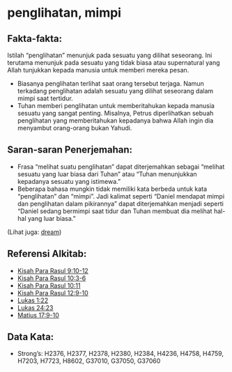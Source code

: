 # penglihatan, mimpi

## Fakta-fakta:

Istilah “penglihatan” menunjuk pada sesuatu yang dilihat seseorang. Ini terutama menunjuk pada sesuatu yang tidak biasa atau supernatural yang Allah tunjukkan kepada manusia untuk memberi mereka pesan.

* Biasanya penglihatan terlihat saat orang tersebut terjaga. Namun terkadang penglihatan adalah sesuatu yang dilihat seseorang dalam mimpi saat tertidur.
* Tuhan memberi penglihatan untuk memberitahukan kepada manusia sesuatu yang sangat penting. Misalnya, Petrus diperlihatkan sebuah penglihatan yang memberitahukan kepadanya bahwa Allah ingin dia menyambut orang-orang bukan Yahudi.

## Saran-saran Penerjemahan:

* Frasa “melihat suatu penglihatan” dapat diterjemahkan sebagai “melihat sesuatu yang luar biasa dari Tuhan” atau “Tuhan menunjukkan kepadanya sesuatu yang istimewa.”
* Beberapa bahasa mungkin tidak memiliki kata berbeda untuk kata “penglihatan” dan “mimpi”. Jadi kalimat seperti “Daniel mendapat mimpi dan penglihatan dalam pikirannya” dapat diterjemahkan menjadi seperti “Daniel sedang bermimpi saat tidur dan Tuhan membuat dia melihat hal-hal yang luar biasa.”

(Lihat juga: [dream](../other/dream.md))

## Referensi Alkitab:

* [Kisah Para Rasul 9:10-12](rc://en/tn/help/act/09/10)
* [Kisah Para Rasul 10:3-6](rc://en/tn/help/act/10/03)
* [Kisah Para Rasul 10:11](rc://en/tn/help/act/10/11)
* [Kisah Para Rasul 12:9-10](rc://en/tn/help/act/12/09)
* [Lukas 1:22](rc://en/tn/help/luk/01/22)
* [Lukas 24:23](rc://en/tn/help/luk/24/23)
* [Matius 17:9-10](rc://en/tn/help/mat/17/09)

## Data Kata:

* Strong’s: H2376, H2377, H2378, H2380, H2384, H4236, H4758, H4759, H7203, H7723, H8602, G37010, G37050, G37060
